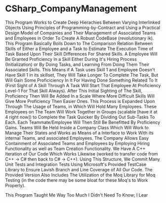 # CSharp_CompanyManagement
This Program Works to Create Deep Hierachies Between Varying Interlinked Objects Using Principles of Programming-by-Contract and Using a Practical Design Model of Companies and Their Management of Associated Teams and Employees in Order To Create A Robust CodeBase (revolutionary ik).
This Program Basically Boils Down to The Comparison Relation Between Skills of Either a Employee and a Task to Estimate The Execution Time of Task
Based Upon Their Skill Differences For Shared Skills. A Employee Will Be Granted Proficiency In a Skill Either During It's Hiring Process (Initialization)
or By Doing Tasks, and Learning From Doing Them Their Associated Skills. This Means if A Task uses Skill 1 and Employee Doesn't Have Skill 1 in its skillset,
They Will Take Longer To Complete The Task, But Will Gain Some Proficiciency In It For Having Done Something Related To It (First Sight of A Skill Through
A Task Will Start That Employee At Proficiency Level-1 For That Skill Always). After This Initial Sighting of The Skill, Proficiency Then Will Be Added In a Scale
Where More Difficult Skills Will Give More Proficiency Then Easier Ones. This Process is Expanded Upon Through The Usage of Teams, in Which Will Hold Many Employees.
These Employees on The Team Will Work Together in Groups (scalable [have it at 4 right now]) to Complete the Task Quicker By Dividing Out Sub-Tasks To Each. Each
Teammate/Employee Will Then Still Be Benefitted By Proficiency Gains.
Teams Will Be Held Inside a Company Class Which Will Work to Manage Their States and Works as Means of a Interface to Work With its internal Teams, and associated Employees.
The Company Allows Easy Containment of Associated Teams and Employees by Employing Hiring Functionality as well as Team Creation Functionality. We Have A C++ Iteration of Our
Code Which Works Likewise (worked to transfer code from C++ -> C# then back to C# -> C++).
Using This Structure, We Commit Many Unit Tests and Integration Tests Using Microsoft's Provided TestCase Library to Ensure Lavish Branch and Line Coverage of All Our Code.
The Provided Version Also Includes The Utilization of the Moq Library for Moq Testing (in the code there may be some bloat for these Moq's to Work Properly).

This Program Taught Me Way Too Much I Didn't Need To Know; I Lear

